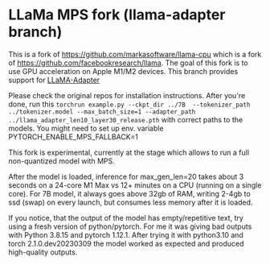 # LLaMa MPS fork (llama-adapter branch)

This is a fork of https://github.com/markasoftware/llama-cpu which is a fork of https://github.com/facebookresearch/llama. The goal of this fork is to use GPU acceleration on Apple M1/M2 devices.
This branch provides support for [LLaMA-Adapter](https://github.com/ZrrSkywalker/LLaMA-Adapter)
  
Please check the original repos for installation instructions. After you're done, run this
 `torchrun example.py --ckpt_dir ../7B  --tokenizer_path ../tokenizer.model --max_batch_size=1 --adapter_path ../llama_adapter_len10_layer30_release.pth` with correct paths to the models. You might need to set up env. variable PYTORCH_ENABLE_MPS_FALLBACK=1  
   
This fork is experimental, currently at the stage which allows to run a full non-quantized model with MPS.  

After the model is loaded, inference for max_gen_len=20 takes about 3 seconds on a 24-core M1 Max vs 12+ minutes on a CPU (running on a single core). For 7B model, it always goes above 32gb of RAM, writing 2-4gb to ssd (swap) on every launch, but consumes less memory after it is loaded.  
  
If you notice, that the output of the model has empty/repetitive text, try using a fresh version of python/pytorch. For me it was giving bad outputs with Python 3.8.15 and pytorch 1.12.1. After trying it with python3.10 and torch 2.1.0.dev20230309 the model worked as expected and produced high-quality outputs.
